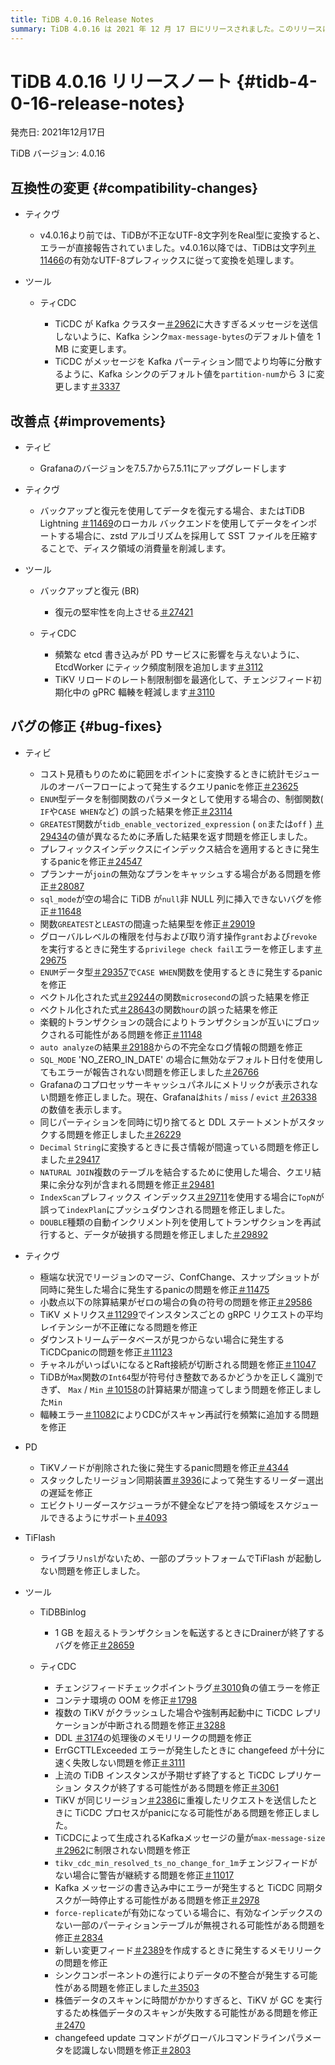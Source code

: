 ```yaml
---
title: TiDB 4.0.16 Release Notes
summary: TiDB 4.0.16 は 2021 年 12 月 17 日にリリースされました。このリリースには、TiKV とツールの互換性の変更、TiDB、TiKV、ツールの改善、TiDB、TiKV、PD、 TiFlash、TiDB Binlog 、TiCDC のバグ修正が含まれています。バグ修正では、クエリ パニック、誤った結果、パニック、メモリメモリの問題の修正も含まれています。
---
```


# TiDB 4.0.16 リリースノート {#tidb-4-0-16-release-notes}

発売日: 2021年12月17日

TiDB バージョン: 4.0.16

## 互換性の変更 {#compatibility-changes}

-   ティクヴ

    -   v4.0.16より前では、TiDBが不正なUTF-8文字列をReal型に変換すると、エラーが直接報告されていました。v4.0.16以降では、TiDBは文字列[＃11466](https://github.com/tikv/tikv/issues/11466)の有効なUTF-8プレフィックスに従って変換を処理します。

-   ツール

    -   ティCDC

        -   TiCDC が Kafka クラスター[＃2962](https://github.com/pingcap/tiflow/issues/2962)に大きすぎるメッセージを送信しないように、Kafka シンク`max-message-bytes`のデフォルト値を 1 MB に変更します。
        -   TiCDC がメッセージを Kafka パーティション間でより均等に分散するように、Kafka シンクのデフォルト値を`partition-num`から 3 に変更します[＃3337](https://github.com/pingcap/tiflow/issues/3337)

## 改善点 {#improvements}

-   ティビ

    -   Grafanaのバージョンを7.5.7から7.5.11にアップグレードします

-   ティクヴ

    -   バックアップと復元を使用してデータを復元する場合、またはTiDB Lightning [＃11469](https://github.com/tikv/tikv/issues/11469)のローカル バックエンドを使用してデータをインポートする場合に、zstd アルゴリズムを採用して SST ファイルを圧縮することで、ディスク領域の消費量を削減します。

-   ツール

    -   バックアップと復元 (BR)

        -   復元の堅牢性を向上させる[＃27421](https://github.com/pingcap/tidb/issues/27421)

    -   ティCDC

        -   頻繁な etcd 書き込みが PD サービスに影響を与えないように、EtcdWorker にティック頻度制限を追加します[＃3112](https://github.com/pingcap/tiflow/issues/3112)
        -   TiKV リロードのレート制限制御を最適化して、チェンジフィード初期化中の gPRC 輻輳を軽減します[＃3110](https://github.com/pingcap/tiflow/issues/3110)

## バグの修正 {#bug-fixes}

-   ティビ

    -   コスト見積もりの​​ために範囲をポイントに変換するときに統計モジュールのオーバーフローによって発生するクエリpanicを修正[＃23625](https://github.com/pingcap/tidb/issues/23625)
    -   `ENUM`型データを制御関数のパラメータとして使用する場合の、制御関数( `IF`や`CASE WHEN`など) の誤った結果を修正[＃23114](https://github.com/pingcap/tidb/issues/23114)
    -   `GREATEST`関数が`tidb_enable_vectorized_expression` ( `on`または`off` ) [＃29434](https://github.com/pingcap/tidb/issues/29434)の値が異なるために矛盾した結果を返す問題を修正しました。
    -   プレフィックスインデックスにインデックス結合を適用するときに発生するpanicを修正[＃24547](https://github.com/pingcap/tidb/issues/24547)
    -   プランナーが`join`の無効なプランをキャッシュする場合がある問題を修正[＃28087](https://github.com/pingcap/tidb/issues/28087)
    -   `sql_mode`が空の場合に TiDB が`null`非 NULL 列に挿入できないバグを修正[＃11648](https://github.com/pingcap/tidb/issues/11648)
    -   関数`GREATEST`と`LEAST`の間違った結果型を修正[＃29019](https://github.com/pingcap/tidb/issues/29019)
    -   グローバルレベルの権限を付与および取り消す操作`grant`および`revoke`を実行するときに発生する`privilege check fail`エラーを修正します[＃29675](https://github.com/pingcap/tidb/issues/29675)
    -   `ENUM`データ型[＃29357](https://github.com/pingcap/tidb/issues/29357)で`CASE WHEN`関数を使用するときに発生するpanicを修正
    -   ベクトル化された式[＃29244](https://github.com/pingcap/tidb/issues/29244)の関数`microsecond`の誤った結果を修正
    -   ベクトル化された式[＃28643](https://github.com/pingcap/tidb/issues/28643)の関数`hour`の誤った結果を修正
    -   楽観的トランザクションの競合によりトランザクションが互いにブロックされる可能性がある問題を修正[＃11148](https://github.com/tikv/tikv/issues/11148)
    -   `auto analyze`の結果[＃29188](https://github.com/pingcap/tidb/issues/29188)からの不完全なログ情報の問題を修正
    -   `SQL_MODE` &#39;NO_ZERO_IN_DATE&#39; の場合に無効なデフォルト日付を使用してもエラーが報告されない問題を修正しました[＃26766](https://github.com/pingcap/tidb/issues/26766)
    -   Grafanaのコプロセッサーキャッシュパネルにメトリックが表示されない問題を修正しました。現在、Grafanaは`hits` / `miss` / `evict` [＃26338](https://github.com/pingcap/tidb/issues/26338)の数値を表示します。
    -   同じパーティションを同時に切り捨てると DDL ステートメントがスタックする問題を修正しました[＃26229](https://github.com/pingcap/tidb/issues/26229)
    -   `Decimal` `String`に変換するときに長さ情報が間違っている問題を修正しました[＃29417](https://github.com/pingcap/tidb/issues/29417)
    -   `NATURAL JOIN`複数のテーブルを結合するために使用した場合、クエリ結果に余分な列が含まれる問題を修正[＃29481](https://github.com/pingcap/tidb/issues/29481)
    -   `IndexScan`プレフィックス インデックス[＃29711](https://github.com/pingcap/tidb/issues/29711)を使用する場合に`TopN`が誤って`indexPlan`にプッシュダウンされる問題を修正しました。
    -   `DOUBLE`種類の自動インクリメント列を使用してトランザクションを再試行すると、データが破損する問題を修正しました[＃29892](https://github.com/pingcap/tidb/issues/29892)

-   ティクヴ

    -   極端な状況でリージョンのマージ、ConfChange、スナップショットが同時に発生した場合に発生するpanicの問題を修正[＃11475](https://github.com/tikv/tikv/issues/11475)
    -   小数点以下の除算結果がゼロの場合の負の符号の問題を修正[＃29586](https://github.com/pingcap/tidb/issues/29586)
    -   TiKV メトリクス[＃11299](https://github.com/tikv/tikv/issues/11299)でインスタンスごとの gRPC リクエストの平均レイテンシーが不正確になる問題を修正
    -   ダウンストリームデータベースが見つからない場合に発生する TiCDCpanicの問題を修正[＃11123](https://github.com/tikv/tikv/issues/11123)
    -   チャネルがいっぱいになるとRaft接続が切断される問題を修正[＃11047](https://github.com/tikv/tikv/issues/11047)
    -   TiDBが`Max`関数の`Int64`型が符号付き整数であるかどうかを正しく識別できず、 `Max` / `Min` [＃10158](https://github.com/tikv/tikv/issues/10158)の計算結果が間違ってしまう問題を修正しました`Min`
    -   輻輳エラー[＃11082](https://github.com/tikv/tikv/issues/11082)によりCDCがスキャン再試行を頻繁に追加する問題を修正

-   PD

    -   TiKVノードが削除された後に発生するpanic問題を修正[＃4344](https://github.com/tikv/pd/issues/4344)
    -   スタックしたリージョン同期装置[＃3936](https://github.com/tikv/pd/issues/3936)によって発生するリーダー選出の遅延を修正
    -   エビクトリーダースケジューラが不健全なピアを持つ領域をスケジュールできるようにサポート[＃4093](https://github.com/tikv/pd/issues/4093)

-   TiFlash

    -   ライブラリ`nsl`がないため、一部のプラットフォームでTiFlash が起動しない問題を修正しました。

-   ツール

    -   TiDBBinlog

        -   1 GB を超えるトランザクションを転送するときにDrainerが終了するバグを修正[＃28659](https://github.com/pingcap/tidb/issues/28659)

    -   ティCDC

        -   チェンジフィードチェックポイントラグ[＃3010](https://github.com/pingcap/tiflow/issues/3010)負の値エラーを修正
        -   コンテナ環境の OOM を修正[＃1798](https://github.com/pingcap/tiflow/issues/1798)
        -   複数の TiKV がクラッシュした場合や強制再起動中に TiCDC レプリケーションが中断される問題を修正[＃3288](https://github.com/pingcap/tiflow/issues/3288)
        -   DDL [＃3174](https://github.com/pingcap/tiflow/issues/3174)の処理後のメモリリークの問題を修正
        -   ErrGCTTLExceeded エラーが発生したときに changefeed が十分に速く失敗しない問題を修正[＃3111](https://github.com/pingcap/tiflow/issues/3111)
        -   上流の TiDB インスタンスが予期せず終了すると TiCDC レプリケーション タスクが終了する可能性がある問題を修正[＃3061](https://github.com/pingcap/tiflow/issues/3061)
        -   TiKV が同じリージョン[＃2386](https://github.com/pingcap/tiflow/issues/2386)に重複したリクエストを送信したときに TiCDC プロセスがpanicになる可能性がある問題を修正しました。
        -   TiCDCによって生成されるKafkaメッセージの量が`max-message-size` [＃2962](https://github.com/pingcap/tiflow/issues/2962)に制限されない問題を修正
        -   `tikv_cdc_min_resolved_ts_no_change_for_1m`チェンジフィードがない場合に警告が継続する問題を修正[＃11017](https://github.com/tikv/tikv/issues/11017)
        -   Kafka メッセージの書き込み中にエラーが発生すると TiCDC 同期タスクが一時停止する可能性がある問題を修正[＃2978](https://github.com/pingcap/tiflow/issues/2978)
        -   `force-replicate`が有効になっている場合に、有効なインデックスのない一部のパーティションテーブルが無視される可能性がある問題を修正[＃2834](https://github.com/pingcap/tiflow/issues/2834)
        -   新しい変更フィード[＃2389](https://github.com/pingcap/tiflow/issues/2389)を作成するときに発生するメモリリークの問題を修正
        -   シンクコンポーネントの進行によりデータの不整合が発生する可能性がある問題を修正しました[＃3503](https://github.com/pingcap/tiflow/issues/3503)
        -   株価データのスキャンに時間がかかりすぎると、TiKV が GC を実行するため株価データのスキャンが失敗する可能性がある問題を修正[＃2470](https://github.com/pingcap/tiflow/issues/2470)
        -   changefeed update コマンドがグローバルコマンドラインパラメータを認識しない問題を修正[＃2803](https://github.com/pingcap/tiflow/issues/2803)
